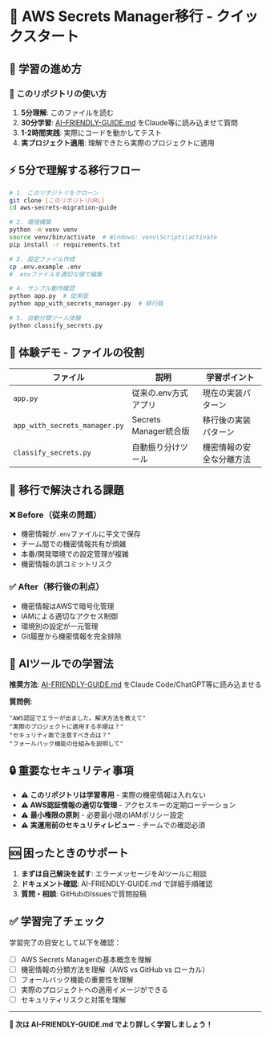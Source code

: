 # 🚀 AWS Secrets Manager移行 - クイックスタート

## 📖 学習の進め方

### 🎯 **このリポジトリの使い方**
1. **5分理解**: このファイルを読む
2. **30分学習**: [AI-FRIENDLY-GUIDE.md](./AI-FRIENDLY-GUIDE.md) をClaude等に読み込ませて質問
3. **1-2時間実践**: 実際にコードを動かしてテスト
4. **実プロジェクト適用**: 理解できたら実際のプロジェクトに適用

## ⚡ 5分で理解する移行フロー

```bash
# 1. このリポジトリをクローン
git clone [このリポジトリURL]
cd aws-secrets-migration-guide

# 2. 環境構築
python -m venv venv
source venv/bin/activate  # Windows: venv\Scripts\activate
pip install -r requirements.txt

# 3. 設定ファイル作成
cp .env.example .env
# .envファイルを適切な値で編集

# 4. サンプル動作確認
python app.py  # 従来版
python app_with_secrets_manager.py  # 移行版

# 5. 自動分類ツール体験
python classify_secrets.py
```

## 🎪 体験デモ - ファイルの役割

| ファイル | 説明 | 学習ポイント |
|---------|------|-------------|
| `app.py` | 従来の.env方式アプリ | 現在の実装パターン |
| `app_with_secrets_manager.py` | Secrets Manager統合版 | 移行後の実装パターン |
| `classify_secrets.py` | 自動振り分けツール | 機密情報の安全な分離方法 |

## 🎯 移行で解決される課題

### ❌ **Before（従来の問題）**
- 機密情報が`.env`ファイルに平文で保存
- チーム間での機密情報共有が煩雑
- 本番/開発環境での設定管理が複雑
- 機密情報の誤コミットリスク

### ✅ **After（移行後の利点）**
- 機密情報はAWSで暗号化管理
- IAMによる適切なアクセス制御
- 環境別の設定が一元管理
- Git履歴から機密情報を完全排除

## 🤖 AIツールでの学習法

**推奨方法**: [AI-FRIENDLY-GUIDE.md](./AI-FRIENDLY-GUIDE.md) をClaude Code/ChatGPT等に読み込ませる

**質問例**:
```
"AWS認証でエラーが出ました。解決方法を教えて"
"実際のプロジェクトに適用する手順は？"
"セキュリティ面で注意すべき点は？"
"フォールバック機能の仕組みを説明して"
```

## 🔒 重要なセキュリティ事項

- ⚠️ **このリポジトリは学習専用** - 実際の機密情報は入れない
- ⚠️ **AWS認証情報の適切な管理** - アクセスキーの定期ローテーション
- ⚠️ **最小権限の原則** - 必要最小限のIAMポリシー設定
- ⚠️ **実運用前のセキュリティレビュー** - チームでの確認必須

## 🆘 困ったときのサポート

1. **まずは自己解決を試す**: エラーメッセージをAIツールに相談
2. **ドキュメント確認**: AI-FRIENDLY-GUIDE.md で詳細手順確認
3. **質問・相談**: GitHubのIssuesで質問投稿

## ✅ 学習完了チェック

学習完了の目安として以下を確認：

- [ ] AWS Secrets Managerの基本概念を理解
- [ ] 機密情報の分類方法を理解（AWS vs GitHub vs ローカル）
- [ ] フォールバック機能の重要性を理解
- [ ] 実際のプロジェクトへの適用イメージができる
- [ ] セキュリティリスクと対策を理解

---

**🎉 次は AI-FRIENDLY-GUIDE.md でより詳しく学習しましょう！**
